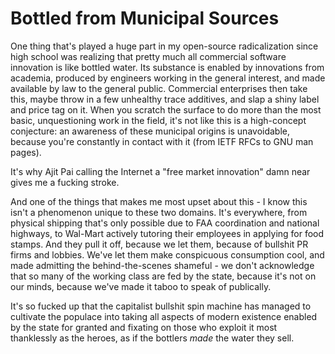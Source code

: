# Bottled from Municipal Sources

One thing that's played a huge part in my open-source radicalization since high school was realizing that pretty much all commercial software innovation is like bottled water. Its substance is enabled by innovations from academia, produced by engineers working in the general interest, and made available by law to the general public. Commercial enterprises then take this, maybe throw in a few unhealthy trace additives, and slap a shiny label and price tag on it. When you scratch the surface to do more than the most basic, unquestioning work in the field, it's not like this is a high-concept conjecture: an awareness of these municipal origins is unavoidable, because you're constantly in contact with it (from IETF RFCs to GNU man pages).

It's why Ajit Pai calling the Internet a "free market innovation" damn near gives me a fucking stroke.

And one of the things that makes me most upset about this - I know this isn't a phenomenon unique to these two domains. It's everywhere, from physical shipping that's only possible due to FAA coordination and national highways, to Wal-Mart actively tutoring their employees in applying for food stamps. And they pull it off, because we let them, because of bullshit PR firms and lobbies. We've let them make conspicuous consumption cool, and made admitting the behind-the-scenes shameful - we don't acknowledge that so many of the working class are fed by the state, because it's not on our minds, because we've made it taboo to speak of publically.

It's so fucked up that the capitalist bullshit spin machine has managed to cultivate the populace into taking all aspects of modern existence enabled by the state for granted and fixating on those who exploit it most thanklessly as the heroes, as if the bottlers *made* the water they sell.
